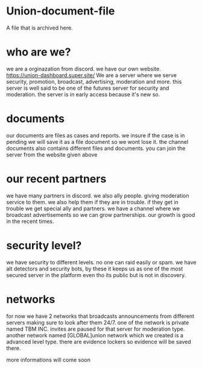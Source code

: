 # Union-document-file
A file that is archived here.

# who are we?
we are a orginazation from discord. we have our own website. https://union-dashboard.super.site/
We are a server where we serve security, promotion, broadcast, advertising, moderation and more.
this server is well said to be one of the futures server for security and moderation.
the server is in early access because it's new so.

# documents
our documents are files as cases and reports. we insure if the case is in pending we will save it as a file document
so we wont lose it. the channel documents also contains different files and documents. you can join the server from the website given above

# our recent partners
we have many partners in discord. we also ally people. giving moderation service to them. we also help them if they are in trouble. if they get in trouble we get special ally and partners. we have a channel where we broadcast advertisements so we can grow partnerships. our growth is good in the recent times.

# security level?
we have security to different levels. no one  can raid easily or spam. we have alt detectors and security bots, by these it keeps us as one of the most secured server in the platform even tho its public but is not in discovery.

# networks
for now we have 2 networks that broadcasts announcements from different servers making sure to look after them 24/7. one of the network is private named TBM INC. invites are paused for that server for moderation type. another network named [GLOBAL]union network which we created is a advanced level type. there are evidence lockers so evidence will be saved there.


more informations will come soon
